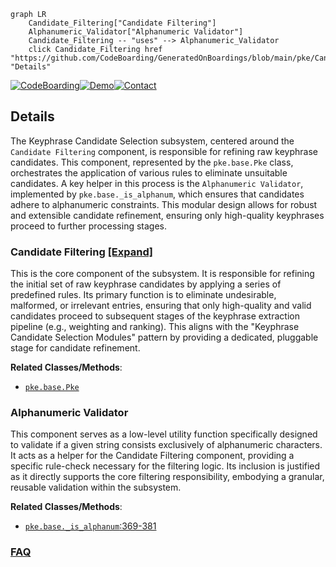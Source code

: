 ```mermaid
graph LR
    Candidate_Filtering["Candidate Filtering"]
    Alphanumeric_Validator["Alphanumeric Validator"]
    Candidate_Filtering -- "uses" --> Alphanumeric_Validator
    click Candidate_Filtering href "https://github.com/CodeBoarding/GeneratedOnBoardings/blob/main/pke/Candidate_Filtering.md" "Details"
```

[![CodeBoarding](https://img.shields.io/badge/Generated%20by-CodeBoarding-9cf?style=flat-square)](https://github.com/CodeBoarding/GeneratedOnBoardings)[![Demo](https://img.shields.io/badge/Try%20our-Demo-blue?style=flat-square)](https://www.codeboarding.org/demo)[![Contact](https://img.shields.io/badge/Contact%20us%20-%20contact@codeboarding.org-lightgrey?style=flat-square)](mailto:contact@codeboarding.org)

## Details

The Keyphrase Candidate Selection subsystem, centered around the `Candidate Filtering` component, is responsible for refining raw keyphrase candidates. This component, represented by the `pke.base.Pke` class, orchestrates the application of various rules to eliminate unsuitable candidates. A key helper in this process is the `Alphanumeric Validator`, implemented by `pke.base._is_alphanum`, which ensures that candidates adhere to alphanumeric constraints. This modular design allows for robust and extensible candidate refinement, ensuring only high-quality keyphrases proceed to further processing stages.

### Candidate Filtering [[Expand]](./Candidate_Filtering.md)
This is the core component of the subsystem. It is responsible for refining the initial set of raw keyphrase candidates by applying a series of predefined rules. Its primary function is to eliminate undesirable, malformed, or irrelevant entries, ensuring that only high-quality and valid candidates proceed to subsequent stages of the keyphrase extraction pipeline (e.g., weighting and ranking). This aligns with the "Keyphrase Candidate Selection Modules" pattern by providing a dedicated, pluggable stage for candidate refinement.


**Related Classes/Methods**:

- <a href="https://github.com/boudinfl/pke/blob/master/pke/base.py" target="_blank" rel="noopener noreferrer">`pke.base.Pke`</a>


### Alphanumeric Validator
This component serves as a low-level utility function specifically designed to validate if a given string consists exclusively of alphanumeric characters. It acts as a helper for the Candidate Filtering component, providing a specific rule-check necessary for the filtering logic. Its inclusion is justified as it directly supports the core filtering responsibility, embodying a granular, reusable validation within the subsystem.


**Related Classes/Methods**:

- <a href="https://github.com/boudinfl/pke/blob/master/pke/base.py#L369-L381" target="_blank" rel="noopener noreferrer">`pke.base._is_alphanum`:369-381</a>




### [FAQ](https://github.com/CodeBoarding/GeneratedOnBoardings/tree/main?tab=readme-ov-file#faq)